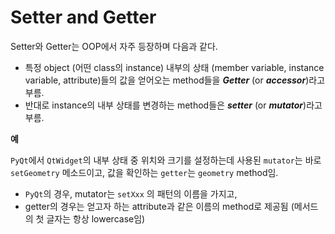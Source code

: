 # Setter and Getter

Setter와 Getter는 OOP에서 자주 등장하며 다음과 같다.

- 특정 object (어떤 class의 instance) 내부의 상태 (member variable, instance variable, attribute)들의 값을 얻어오는 method들을 ***Getter*** (or ***accessor***)라고 부름.
- 반대로 instance의 내부 상태를 변경하는 method들은 ***setter*** (or ***mutator***)라고 부름.

**예**

`PyQt`에서 `QtWidget`의 내부 상태 중 위치와 크기를 설정하는데 사용된 `mutator`는 바로 `setGeometry` 메소드이고, 값을 확인하는 `getter`는 `geometry` method임.

- `PyQt`의 경우, mutator는 `setXxx` 의 패턴의 이름을 가지고,
- getter의 경우는 얻고자 하는 attribute과 같은 이름의 method로 제공됨 (메서드의 첫 글자는 항상 lowercase임)
